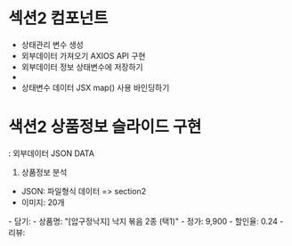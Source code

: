 # 섹션2 컴포넌트
- 상태관리 변수 생성
- 외부데이터 가져오기 AXIOS API 구현
- 외부데이터 정보 상태변수에 저장하기
- 
- 상태변수 데이터 JSX map() 사용 바인딩하기

# 색션2 상품정보 슬라이드 구현
: 외부데이터 JSON DATA
1. 상품정보 분석 
- JSON: 파일형식 데이터 => section2
- 이미지:  20개
<img src="https://product-image.kurly.com/hdims/resize/%5E%3E360x%3E468/cropcenter/360x468/quality/85/src/product/image/c056cd29-7df6-4b60-97c5-ea360da4707f.jpg?v=0418" decoding="async" data-nimg="fill" class="css-1zjvv7" style="position: absolute; inset: 0px; box-sizing: border-box; padding: 0px; border: none; margin: auto; display: block; width: 0px; height: 0px; min-width: 100%; max-width: 100%; min-height: 100%; max-height: 100%; object-fit: cover;" sizes="100vw" srcset="https://product-image.kurly.com/hdims/resize/%5E%3E360x%3E468/cropcenter/360x468/quality/85/src/product/image/c056cd29-7df6-4b60-97c5-ea360da4707f.jpg?v=0418 640w, https://product-image.kurly.com/hdims/resize/%5E%3E360x%3E468/cropcenter/360x468/quality/85/src/product/image/c056cd29-7df6-4b60-97c5-ea360da4707f.jpg?v=0418 750w, https://product-image.kurly.com/hdims/resize/%5E%3E360x%3E468/cropcenter/360x468/quality/85/src/product/image/c056cd29-7df6-4b60-97c5-ea360da4707f.jpg?v=0418 828w, https://product-image.kurly.com/hdims/resize/%5E%3E360x%3E468/cropcenter/360x468/quality/85/src/product/image/c056cd29-7df6-4b60-97c5-ea360da4707f.jpg?v=0418 1080w, https://product-image.kurly.com/hdims/resize/%5E%3E360x%3E468/cropcenter/360x468/quality/85/src/product/image/c056cd29-7df6-4b60-97c5-ea360da4707f.jpg?v=0418 1200w, https://product-image.kurly.com/hdims/resize/%5E%3E360x%3E468/cropcenter/360x468/quality/85/src/product/image/c056cd29-7df6-4b60-97c5-ea360da4707f.jpg?v=0418 1920w, https://product-image.kurly.com/hdims/resize/%5E%3E360x%3E468/cropcenter/360x468/quality/85/src/product/image/c056cd29-7df6-4b60-97c5-ea360da4707f.jpg?v=0418 2048w, https://product-image.kurly.com/hdims/resize/%5E%3E360x%3E468/cropcenter/360x468/quality/85/src/product/image/c056cd29-7df6-4b60-97c5-ea360da4707f.jpg?v=0418 3840w">
- 담기: 
<path d="M1.53516 2.70001H3.93316L5.76816 10.609H13.6482L15.2992 4.35901H4.86916M12.8582 14.933C13.0098 14.9375 13.1609 14.9115 13.3024 14.8566C13.4438 14.8017 13.5728 14.7189 13.6817 14.6132C13.7906 14.5075 13.8771 14.381 13.9363 14.2412C13.9954 14.1015 14.0258 13.9513 14.0258 13.7995C14.0258 13.6478 13.9954 13.4975 13.9363 13.3578C13.8771 13.218 13.7906 13.0915 13.6817 12.9858C13.5728 12.8801 13.4438 12.7974 13.3024 12.7424C13.1609 12.6875 13.0098 12.6615 12.8582 12.666C12.5634 12.6748 12.2836 12.798 12.0782 13.0096C11.8727 13.2213 11.7578 13.5046 11.7578 13.7995C11.7578 14.0944 11.8727 14.3778 12.0782 14.5894C12.2836 14.801 12.5634 14.9243 12.8582 14.933ZM6.49316 14.933C6.64484 14.9375 6.79589 14.9115 6.93735 14.8566C7.07881 14.8017 7.20781 14.7189 7.31669 14.6132C7.42558 14.5075 7.51214 14.381 7.57126 14.2412C7.63037 14.1015 7.66083 13.9513 7.66083 13.7995C7.66083 13.6478 7.63037 13.4975 7.57126 13.3578C7.51214 13.218 7.42558 13.0915 7.31669 12.9858C7.20781 12.8801 7.07881 12.7974 6.93735 12.7424C6.79589 12.6875 6.64484 12.6615 6.49316 12.666C6.19836 12.6748 5.91858 12.798 5.71315 13.0096C5.50773 13.2213 5.39283 13.5046 5.39283 13.7995C5.39283 14.0944 5.50773 14.3778 5.71315 14.5894C5.91858 14.801 6.19836 14.9243 6.49316 14.933Z" stroke="#333333" stroke-linecap="square" stroke-linejoin="round"></path>
- 상품명: "[압구정낙지] 낙지 볶음 2종 (택1)"
- 정가: 9,900
- 할인율: 0.24
- 리뷰: 
<path fill="#A7B2BC" d="M5.11212 10.672L5.97526 10.167L5.68564 9.67201H5.11212V10.672ZM6.33682 12.7653L5.47369 13.2703L5.47369 13.2703L6.33682 12.7653ZM7.19995 12.7653L6.33682 12.2604L6.33682 12.2604L7.19995 12.7653ZM8.42465 10.672V9.67201H7.85113L7.56152 10.167L8.42465 10.672ZM2 4C2 3.44772 2.44772 3 3 3V1C1.34315 1 0 2.34315 0 4H2ZM2 8.67201V4H0V8.67201H2ZM3 9.67201C2.44772 9.67201 2 9.22429 2 8.67201H0C0 10.3289 1.34315 11.672 3 11.672V9.67201ZM5.11212 9.67201H3V11.672H5.11212V9.67201ZM7.19995 12.2604L5.97526 10.167L4.24899 11.177L5.47369 13.2703L7.19995 12.2604ZM6.33682 12.2604C6.5299 11.9304 7.00688 11.9304 7.19995 12.2604L5.47369 13.2703C6.05291 14.2604 7.48386 14.2604 8.06309 13.2703L6.33682 12.2604ZM7.56152 10.167L6.33682 12.2604L8.06309 13.2703L9.28779 11.177L7.56152 10.167ZM10.5 9.67201H8.42465V11.672H10.5V9.67201ZM11.5 8.67201C11.5 9.22429 11.0523 9.67201 10.5 9.67201V11.672C12.1569 11.672 13.5 10.3289 13.5 8.67201H11.5ZM11.5 4V8.67201H13.5V4H11.5ZM10.5 3C11.0523 3 11.5 3.44772 11.5 4H13.5C13.5 2.34315 12.1569 1 10.5 1V3ZM3 3H10.5V1H3V3Z" mask="url(#path-1-inside-1_1513_17755)"></path>








